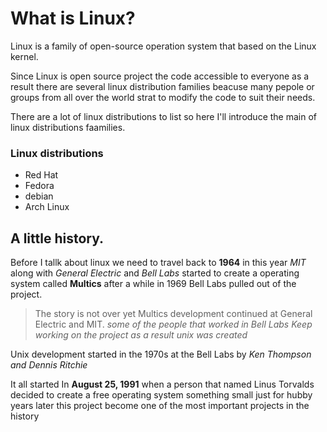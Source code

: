 # What is Linux?

Linux is a family of open-source operation system 
that based on the Linux kernel.

Since Linux is open source project the code accessible to everyone
as a result there are several linux distribution families
beacuse many pepole or groups from all over the world 
strat to modify the code to suit their needs. 

There are a lot of linux distributions to list
so here I'll introduce the main of linux distributions faamilies.

### Linux distributions
* Red Hat
* Fedora
* debian
* Arch Linux

## A little history.
Before I tallk about linux we need to travel back to **1964** in this year
*MIT* along with *General Electric* and *Bell Labs*
started to create a operating system called **Multics**
after a while in 1969 Bell Labs pulled out of the project.

> The story is not over yet
Multics development continued at General Electric and MIT.
*some of the people that worked in Bell Labs Keep working on the project as a result unix was created*

Unix development started in the 1970s at the Bell Labs by *Ken Thompson and Dennis Ritchie*



It all started In **August 25, 1991** when a person that named Linus Torvalds 
decided to create a free operating system something small just for hubby
years later this project become one of the most important projects in the history
  

